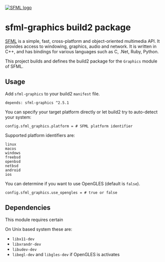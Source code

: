 [![SFML logo](https://www.sfml-dev.org/images/logo.png)](https://www.sfml-dev.org)

# sfml-graphics build2 package

[SFML](https://www.sfml-dev.org) is a simple, fast, cross-platform and object-oriented multimedia API. It provides access to windowing, graphics, audio and network. It is written in C++, and has bindings for various languages such as C, .Net, Ruby, Python.

This project builds and defines the build2 package for the `Graphics` module of SFML.

## Usage

Add `sfml-graphics` to your build2 `manifest` file.

```
depends: sfml-graphics ^2.5.1
```

You can specify your target platform directly or let build2 try to auto-detect your system:

```
config.sfml_graphics.platform = # SFML platform identifier
```

Supported platform identifiers are:

```
linux
macos
windows
freebsd
openbsd
netbsd
android
ios
```

You can determine if you want to use OpenGLES (default is `false`).

```
config.sfml_graphics.use_opengles = # true or false
```

## Dependencies

This module requires certain

On Unix based system these are:

* `libx11-dev`
* `libxrandr-dev`
* `libudev-dev`
* `libegl-dev` and `libgles-dev` if OpenGLES is activates